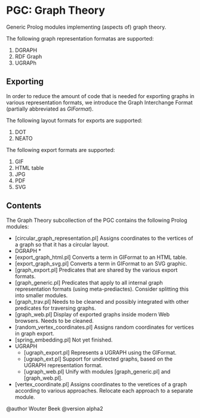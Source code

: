 # PGC: Graph Theory

Generic Prolog modules implementing (aspects of) graph theory.

The following graph representation formatas are supported:
  1. DGRAPH
  2. RDF Graph
  3. UGRAPh

## Exporting

In order to reduce the amount of code that is needed for exporting graphs
in various representation formats, we introduce the Graph Interchange Format
(partially abbreviated as _GIFormat_).

The following layout formats for exports are supported:
  1. DOT
  2. NEATO

The following export formats are supported:
  1. GIF
  2. HTML table
  3. JPG
  4. PDF
  5. SVG

## Contents

The Graph Theory subcollection of the PGC contains the following
Prolog modules:
  * [circular_graph_representation.pl] Assigns coordinates to the vertices
    of a graph so that it has a circular layout.
  * DGRAPH
    * 
  * [export_graph_html.pl] Converts a term in GIFormat to an HTML table.
  * [export_graph_svg.pl] Converts a term in GIFormat to an SVG graphic.
  * [graph_export.pl] Predicates that are shared by the various
    export formats.
  * [graph_generic.pl] Predicates that apply to all internal
    graph representation formats (using meta-prediactes).
    Consider splitting this into smaller modules.
  * [graph_trav.pl] Needs to be cleaned and possibly integrated with
    other predicates for traversing graphs.
  * [graph_web.pl] Display of exported graphs inside modern Web browsers.
    Needs to be cleaned.
  * [random_vertex_coordinates.pl] Assigns random coordinates for vertices
    in graph export.
  * [spring_embedding.pl] Not yet finished.
  * UGRAPH
    * [ugraph_export.pl] Represents a UGRAPH using the GIFormat.
    * [ugraph_ext.pl] Support for undirected graphs, based on
      the UGRAPH representation format.
    * [ugraph_web.pl] Unify with modules [graph_generic.pl]
      and [graph_web.pl].
  * [vertex_coordinate.pl] Assigns coordinates to the veretices of a graph
    according to various approaches.
    Relocate each approach to a separate module.

@author Wouter Beek
@version alpha2
